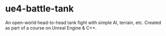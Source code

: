 # ue4-battle-tank
An open-world head-to-head tank fight with simple AI, terrain, etc. Created as part of a course on Unreal Engine &amp; C++.
